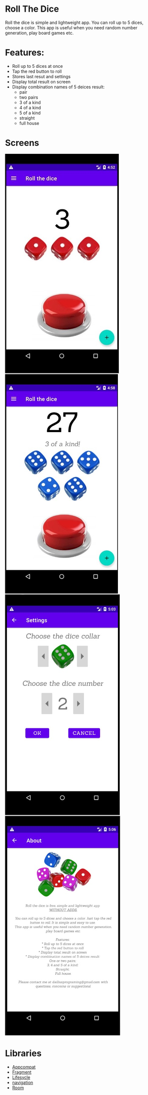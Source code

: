 # Roll The Dice

Roll the dice is simple and lightweight app.  You can roll up to 5 dices, choose a color. This app is useful when you need random number generation, play board games etc.

# Features:

* Roll up to 5 dices at once
* Tap the red button to roll
* Stores last resut and settings
* Display total result on screen
* Display combination names of 5 deices result:
	- pair
	- two pairs
	- 3 of a kind
	- 4 of a kind
	- 5 of a kind
	- straight
	- full house
  
# Screens
![screen](https://github.com/Dailius/Roll_The_Dice/blob/master/dice_mob_screan1.jpg)
![screen](https://github.com/Dailius/Roll_The_Dice/blob/master/dice_mob_screan2.jpg)
![screen](https://github.com/Dailius/Roll_The_Dice/blob/master/dice_mob_screan3.jpg)
![screen](https://github.com/Dailius/Roll_The_Dice/blob/master/dice_mob_screan4.jpg)

# Libraries

* [Appcompat](https://developer.android.com/jetpack/androidx/releases/appcompat)
* [Fragment](https://developer.android.com/jetpack/androidx/releases/fragment)
* [Lifesycle](https://developer.android.com/jetpack/androidx/releases/lifecycle)
* [navigation](https://developer.android.com/jetpack/androidx/releases/navigation)
* [Room](https://developer.android.com/jetpack/androidx/releases/room)


